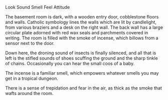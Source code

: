 Look
Sound
Smell
Feel
Attitude

The basement room is dark, with a wooden entry door, cobblestone floors and walls. Catholic symbology lines the walls which are lit by candlelight, from various braziers and a desk on the right wall. The back wall has a large circular plate adorned with red wax seals and parchments covered in writing. The room is filled with the smoke of incense, which billows from a sensor next to the door.

Down here, the droning sound of insects is finally silenced, and all that is left is the stifled sounds of shoes scuffing the ground and the sharp tinkle of chains. Occasionally you can hear the small coos of a baby.

The incense is a familiar smell, which empowers whatever smells you may get in a tropical dungeon.

There is a sense of trepidation and fear in the air, as thick as the smoke that wafts around the room.


